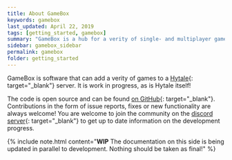 ```yaml
---
title: About GameBox
keywords: gamebox
last_updated: April 22, 2019
tags: [getting_started, gamebox]
summary: "GameBox is a hub for a verity of single- and multiplayer games."
sidebar: gamebox_sidebar
permalink: gamebox
folder: getting_started
---
```


GameBox is software that can add a verity of games to a [Hytale](https://www.hytale.com){: target="_blank"} server. It is work in progress, as is Hytale itself!

The code is open source and can be found [on GitHub](https://www.github.com/hygames-team/gamebox){: target="_blank"}. Contributions in the form of issue reports, fixes or new functionality are always welcome! You are welcome to join the community on the [discord server](http://discord.hygames.co){: target="_blank"} to get up to date information on the development progress.

{% include note.html content="**WIP** The documentation on this side is being updated in parallel to development. Nothing should be taken as final!" %}
